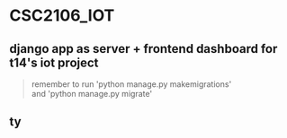 # CSC2106_IOT

## django app as server + frontend dashboard for t14's iot project
> remember to run 'python manage.py makemigrations'</br>
and 'python manage.py migrate'

## ty